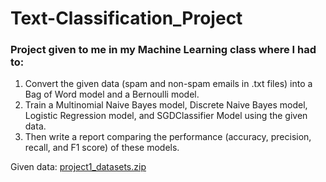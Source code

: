 # Text-Classification_Project
### Project given to me in my Machine Learning class where I had to:
1. Convert the given data (spam and non-spam emails in .txt files) into a Bag of Word model and a Bernoulli model.
2. Train a Multinomial Naive Bayes model, Discrete Naive Bayes model, Logistic Regression model, and SGDClassifier Model using the given data.
3. Then write a report comparing the performance (accuracy, precision, recall, and F1 score) of these models.

Given data:
[project1_datasets.zip](https://github.com/user-attachments/files/17125178/project1_datasets.zip)


